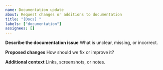 ```yaml
---
name: Documentation update
about: Request changes or additions to documentation
title: "[Docs] "
labels: ["documentation"]
assignees: []
---
```


**Describe the documentation issue**
What is unclear, missing, or incorrect.

**Proposed changes**
How should we fix or improve it?

**Additional context**
Links, screenshots, or notes.
